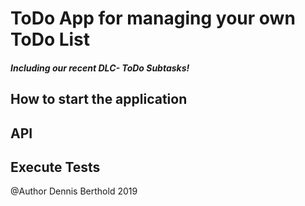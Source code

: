 # ToDo App for managing your own ToDo List 

##### Including our recent DLC- ToDo Subtasks!

How to start the application
---

API
---

Execute Tests
---

@Author Dennis Berthold 2019